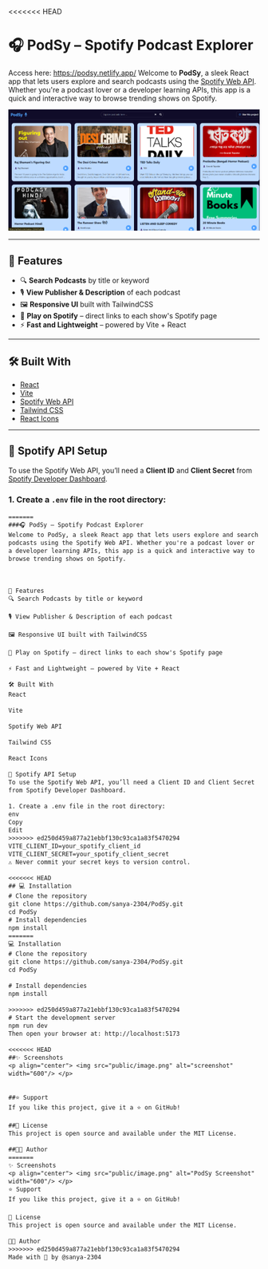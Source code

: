 <<<<<<< HEAD
# 🎧 PodSy – Spotify Podcast Explorer
Access here: https://podsy.netlify.app/
Welcome to **PodSy**, a sleek React app that lets users explore and search podcasts using the [Spotify Web API](https://developer.spotify.com/documentation/web-api/). Whether you're a podcast lover or a developer learning APIs, this app is a quick and interactive way to browse trending shows on Spotify.

![PodSy Screenshot](public/image.png)

---

## 🚀 Features

- 🔍 **Search Podcasts** by title or keyword
- 🎙️ **View Publisher & Description** of each podcast
- 🖼️ **Responsive UI** built with TailwindCSS
- 🔗 **Play on Spotify** – direct links to each show's Spotify page
- ⚡ **Fast and Lightweight** – powered by Vite + React

---

## 🛠️ Built With

- [React](https://reactjs.org/)
- [Vite](https://vitejs.dev/)
- [Spotify Web API](https://developer.spotify.com/documentation/web-api/)
- [Tailwind CSS](https://tailwindcss.com/)
- [React Icons](https://react-icons.github.io/react-icons/)

---

## 🔐 Spotify API Setup

To use the Spotify Web API, you’ll need a **Client ID** and **Client Secret** from [Spotify Developer Dashboard](https://developer.spotify.com/dashboard/).

### 1. Create a `.env` file in the root directory:
```env
=======
###🎧 PodSy – Spotify Podcast Explorer
Welcome to PodSy, a sleek React app that lets users explore and search podcasts using the Spotify Web API. Whether you're a podcast lover or a developer learning APIs, this app is a quick and interactive way to browse trending shows on Spotify.



🚀 Features
🔍 Search Podcasts by title or keyword

🎙️ View Publisher & Description of each podcast

🖼️ Responsive UI built with TailwindCSS

🔗 Play on Spotify – direct links to each show's Spotify page

⚡ Fast and Lightweight – powered by Vite + React

🛠️ Built With
React

Vite

Spotify Web API

Tailwind CSS

React Icons

🔐 Spotify API Setup
To use the Spotify Web API, you’ll need a Client ID and Client Secret from Spotify Developer Dashboard.

1. Create a .env file in the root directory:
env
Copy
Edit
>>>>>>> ed250d459a877a21ebbf130c93ca1a83f5470294
VITE_CLIENT_ID=your_spotify_client_id
VITE_CLIENT_SECRET=your_spotify_client_secret
⚠️ Never commit your secret keys to version control.

<<<<<<< HEAD
## 💻 Installation
# Clone the repository
git clone https://github.com/sanya-2304/PodSy.git
cd PodSy
# Install dependencies
npm install
=======
💻 Installation
# Clone the repository
git clone https://github.com/sanya-2304/PodSy.git
cd PodSy

# Install dependencies
npm install

>>>>>>> ed250d459a877a21ebbf130c93ca1a83f5470294
# Start the development server
npm run dev
Then open your browser at: http://localhost:5173

<<<<<<< HEAD
##✨ Screenshots
<p align="center"> <img src="public/image.png" alt="screenshot" width="600"/> </p>


##⭐ Support
If you like this project, give it a ⭐ on GitHub!

##📄 License
This project is open source and available under the MIT License.

##👩‍💻 Author
=======
✨ Screenshots
<p align="center"> <img src="public/image.png" alt="PodSy Screenshot" width="600"/> </p>
⭐ Support
If you like this project, give it a ⭐ on GitHub!

📄 License
This project is open source and available under the MIT License.

👩‍💻 Author
>>>>>>> ed250d459a877a21ebbf130c93ca1a83f5470294
Made with 💙 by @sanya-2304


